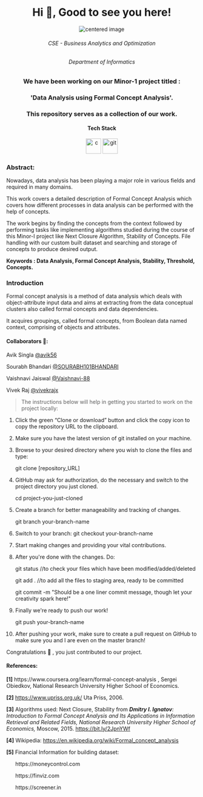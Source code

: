 <h1 align="center">Hi 👋, Good to see you here!</h1>  
<p align = "center">
    <img src="https://s3.amazonaws.com/upes-prod/media/1340/upes-logo.png" alt="centered image" />
</p>
<h6 align="center">CSE - Business Analytics and Optimization</h6>
<h6 align="center">Department of Informatics</h6>


<h3 align="center">We have been working on our Minor-1 project titled :</h3><h3 align="center">'Data Analysis using Formal Concept Analysis'. </h3>
<h3 align="center">This repository serves as a collection of our work.</h3>  
  
<h4 align="center">Tech Stack</h4>
<p align="center"><img src="https://devicons.github.io/devicon/devicon.git/icons/c/c-original.svg" alt="c" width="40" height="40"/> <img src="https://www.vectorlogo.zone/logos/git-scm/git-scm-icon.svg" alt="git" width="40" height="40"/></p>

<h3>Abstract:</h3>
<p>Nowadays, data analysis has been playing a major role in various fields and required in many domains. 

This work covers a detailed description of Formal Concept Analysis which covers how different processes in data analysis can be performed with the help of concepts. 

The work begins by finding the concepts from the context followed by performing tasks like implementing algorithms studied during the course of this Minor-I project like Next Closure Algorithm, Stability of Concepts. File handling with our custom built dataset and searching and storage of concepts to produce desired output. </p>
<b>Keywords : Data Analysis, Formal Concept Analysis, Stability, Threshold, Concepts.</b>
<h3>Introduction</h3>
<p>Formal concept analysis is a method of data analysis which deals with object-attribute input data and aims at extracting from the data conceptual clusters also called formal concepts and data dependencies.

It acquires groupings, called formal concepts, from Boolean data named context, comprising of objects and attributes.

</p>

<h4><b>Collaborators 🧡</b>:</h4>
<p>Avik Singla <a href="https://github.com/avik56">@avik56</a><br></p>
<p>Sourabh Bhandari <a href="https://github.com/SOURABH101BHANDARI">@SOURABH101BHANDARI</a><br></p>
<p>Vaishnavi Jaiswal <a href="https://github.com/vaishnavi-88">@Vaishnavi-88</a><br></p>
<p>Vivek Raj <a href="https://github.com/vivekrajx">@vivekrajx</a><br></p>


> The instructions below will help in getting you started to work on the project locally:

1. Click the green “Clone or download” button and click the copy icon to copy the repository URL to the clipboard.

2.    Make sure you have the latest version of git installed on your machine.

3.  Browse to your desired directory where you wish to clone the files and type:
    
     git clone [repository_URL] 

4. GitHub may ask for authorization, do the necessary and switch to the project directory you just cloned.

    cd project-you-just-cloned

5. Create a branch for better manageability and tracking of changes.

    git branch your-branch-name

6. Switch to your branch: git checkout your-branch-name

7. Start making changes and providing your vital contributions.

8. After you're done with the changes. Do:

    git status //to check your files which have been modified/added/deleted
   
    git add . //to add all the files to staging area, ready to be committed 

    git commit -m "Should be a one liner commit message, though  let your creativity spark here!"
    
9. Finally we're ready to push our work! 
   
     git push your-branch-name

10. After pushing your work, make sure to create a pull request on GitHub to make sure you and I are even on the master branch! 

Congratulations 🎊 , you just contributed to our project.


<h4><b>References</b>:</h4>
<p>
<b>[1]</b>  https://www.coursera.org/learn/formal-concept-analysis , Sergei Obiedkov,
National Research University Higher School of Economics.
 
<b>[2]</b> https://www.upriss.org.uk/ Uta Priss, 2006.
<br>

<b>[3]</b> Algorithms used:
Next Closure, Stability from 
<em><b>Dmitry I. Ignatov</b>: Introduction to Formal Concept Analysis and Its Applications in Information Retrieval and Related Fields, National Research University Higher School of Economics,</em> Moscow, 2015. https://bit.ly/2JpnYWf
<br>

<b>[4]</b> Wikipedia: https://en.wikipedia.org/wiki/Formal_concept_analysis

<b>[5]</b> Financial Information for building dataset:
<br>
<div>
    <ol>https://moneycontrol.com</ol>
    <ol>https://finviz.com</ol>
<ol>https://screener.in</ol>
    

</div>
</p>



